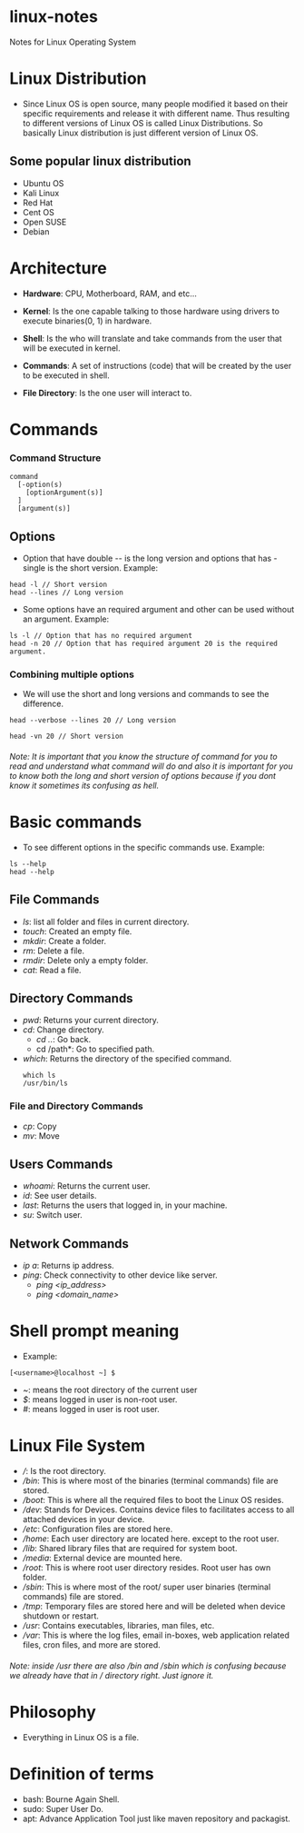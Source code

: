 # linux-notes
Notes for Linux Operating System

# Linux Distribution
- Since Linux OS is open source, many people modified it based on their specific requirements and release it with different name. Thus resulting to different versions of Linux OS is called Linux Distributions. So basically Linux distribution is just different version of Linux OS.

## Some popular linux distribution
- Ubuntu OS
- Kali Linux
- Red Hat
- Cent OS
- Open SUSE
- Debian
  
# Architecture
- **Hardware**: CPU, Motherboard, RAM, and etc...

- **Kernel**: Is the one capable talking to those hardware using drivers to execute binaries(0, 1) in hardware.
  
- **Shell**: Is the who will translate and take commands from the user that will be executed in kernel.
  
- **Commands**: A set of instructions (code) that will be created by the user to be executed in shell.
  
- **File Directory**: Is the one user will interact to.

# Commands
### Command Structure
```
command
  [-option(s)
    [optionArgument(s)]
  ]
  [argument(s)]
```

## Options
- Option that have double -- is the long version and options that has - single is the short version.
Example:
```
head -l // Short version
head --lines // Long version
```
- Some options have an required argument and other can be used without an argument.
Example:
```
ls -l // Option that has no required argument
head -n 20 // Option that has required argument 20 is the required argument.
```
### Combining multiple options
- We will use the short and long versions and commands to see the difference.
```
head --verbose --lines 20 // Long version

head -vn 20 // Short version
```

###### Note: It is important that you know the structure of command for you to read and understand what command will do and also it is important for you to know both the long and short version of options because if you dont know it sometimes its confusing as hell.

# Basic commands
- To see different options in the specific commands use.
Example:
```
ls --help
head --help
```

## File Commands
- *ls*: list all folder and files in current directory.
- *touch*: Created an empty file.
- *mkdir*: Create a folder.
- *rm*: Delete a file.
- *rmdir*: Delete only a empty folder.
- *cat*: Read a file.

## Directory Commands
- *pwd*: Returns your current directory.
- *cd*: Change directory.
  - *cd ..*: Go back.
  - cd /path*: Go to specified path.
- *which*: Returns the directory of the specified command.
  ```
  which ls
  /usr/bin/ls
  ```

### File and Directory Commands
- *cp*: Copy
- *mv*: Move

## Users Commands
- *whoami*: Returns the current user.
- *id*: See user details.
- *last*: Returns the users that logged in, in your machine.
- *su*: Switch user.

## Network Commands
- *ip a*: Returns ip address.
- *ping*: Check connectivity to other device like server.
  - *ping <ip_address>*
  - *ping <domain_name>*

# Shell prompt meaning
- Example:
```
[<username>@localhost ~] $
```
- *~*: means the root directory of the current user  
- *$*: means logged in user is non-root user.  
- *#*: means logged in user is root user.  

# Linux File System
- */*: Is the root directory.
- */bin*: This is where most of the binaries (terminal commands) file are stored.
- */boot*: This is where all the required files to boot the Linux OS resides.
- */dev*: Stands for Devices. Contains device files to facilitates access to all attached devices in your device.
- */etc*: Configuration files are stored here.
- */home*: Each user directory are located here. except to the root user.
- */lib*: Shared library files that are required for system boot.
- */media*: External device are mounted here.
- */root*: This is where root user directory resides. Root user has own folder.
- */sbin*: This is where most of the root/ super user binaries (terminal commands) file are stored.
- */tmp*: Temporary files are stored here and will be deleted when device shutdown or restart.
- */usr*: Contains executables, libraries, man files, etc.
- */var*: This is where the log files, email in-boxes, web application related files, cron files, and more are stored.

###### Note: inside /usr there are also /bin and /sbin which is confusing because we already have that in / directory right. Just ignore it.
# Philosophy
- Everything in Linux OS is a file.

# Definition of terms
- bash: Bourne Again Shell.
- sudo: Super User Do.
- apt: Advance Application Tool just like maven repository and packagist.
